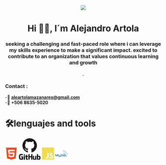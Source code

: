 <div id="header" align="center">
    <img src="https://media.giphy.com/media/26tn33aiTi1jkl6H6/giphy.gif" width="200px">
    <h1 align="center">Hi 🖐🏻, I´m Alejandro Artola</h1>
    <h3 align="center">seeking a challenging and fast-paced role where i can leverage my 
        skills experience to make a significant impact. excited to contribute to an 
        organization that values continuous learning and growth</h3>
</div>

<div id="badges" align="center">
    <a href="https://www.linkedin.com/in/alejandro-artola-99507528b/" target="_blank">
        <img src="https://img.shields.io/badge/linkedin-Alejandro-0A66C2?style=for-the-badge&logo=linkedin" alt="">
    </a>
    <a href="https://app.netlify.com/teams/aleartolamazanares/overview" target="_blank">
        <img src="https://img.shields.io/badge/netlify-Alejandro-00C7B7?style=for-the-badge&logo=netlify" alt="">
    </a>
</div>

### Contact :

-📩 **aleartolamazanares@gmail.com**
<br/>
-📱 **+506 8635-5020**


<div id="left" >
    <h1>🛠️lenguajes and tools</h1>
   <img src="https://github.com/devicons/devicon/blob/master/icons/html5/html5-plain.svg" alt="html5" width="40px" height="40px">
   <img src="https://github.com/devicons/devicon/blob/master/icons/github/github-original-wordmark.svg" alt="GitHub" width="70px" height="70px">
   <img src="https://github.com/devicons/devicon/blob/master/icons/javascript/javascript-plain.svg" alt="javascript" width="40px" height="40px">
   <img src="https://github.com/devicons/devicon/blob/master/icons/mysql/mysql-plain-wordmark.svg" alt="Mysql" width="40px" height="40px">
</div>




